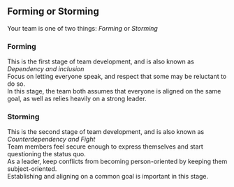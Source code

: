 ## Forming or Storming
Your team is one of two things: *Forming* or *Storming*

### Forming
This is the first stage of team development, and is also known as *Dependency and inclusion*  
Focus on letting everyone speak, and respect that some may be reluctant to do so.  
In this stage, the team both assumes that everyone is aligned on the same goal, as well as relies heavily on a strong leader.

### Storming
This is the second stage of team development, and is also known as *Counterdependency and Fight*  
Team members feel secure enough to express themselves and start questioning the status quo.  
As a leader, keep conflicts from becoming person-oriented by keeping them subject-oriented.  
Establishing and aligning on a common goal is important in this stage.  